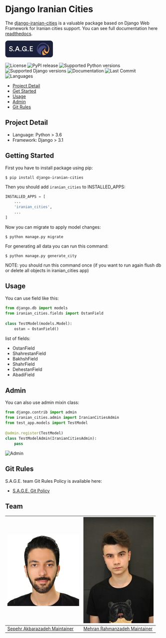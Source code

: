 # Django Iranian Cities

The [django-iranian-cities](https://github.com/sageteam-org/django-iranian-cities) is a valuable package based on Django Web Framework for Iranian cities support. You can see full documentation here [readthedocs](https://django-iranian-cities.readthedocs.io/).

[![SageTeam](https://github.com/sageteam-org/django-sage-painless/blob/develop/docs/images/tag_sage.png?raw=true "SageTeam")](http://sageteam.org)

![License](https://img.shields.io/github/license/sageteam-org/django-iranian-cities "django-iranian-cities")
![PyPI release](https://img.shields.io/pypi/v/django-iranian-cities "django-iranian-cities")
![Supported Python versions](https://img.shields.io/pypi/pyversions/django-iranian-cities "django-iranian-cities")
![Supported Django versions](https://img.shields.io/pypi/djversions/django-iranian-cities "django-iranian-cities")
![Documentation](https://img.shields.io/readthedocs/django-iranian-cities "django-iranian-cities")
![Last Commit](https://img.shields.io/github/last-commit/sageteam-org/django-iranian-cities/master "django-iranian-cities")
![Languages](https://img.shields.io/github/languages/top/sageteam-org/django-iranian-cities "django-iranian-cities")

- [Project Detail](#project-detail)
- [Get Started](#getting-started)
- [Usage](#usage)
- [Admin](#admin)
- [Git Rules](#git-rules)

## Project Detail

- Language: Python > 3.6
- Framework: Django > 3.1

## Getting Started

First you have to install package using pip:

```shell
$ pip install django-iranian-cities
```

Then you should add `iranian_cities` to INSTALLED_APPS:

```python
INSTALLED_APPS = [
    ...
    'iranian_cities',
    ...
]
```

Now you can migrate to apply model changes:

```shell
$ python manage.py migrate
```

For generating all data you can run this command:

```shell
$ python manage.py generate_city
```

NOTE: you should run this command once (if you want to run again flush db or delete all objects in iranian_cities app)

## Usage

You can use field like this:

```python
from django.db import models
from iranian_cities.fields import OstanField

class TestModel(models.Model):
    ostan = OstanField()
```

list of fields:

- OstanField
- ShahrestanField
- BakhshField
- ShahrField
- DehestanField
- AbadiField


## Admin

You can also use admin mixin class:

```python
from django.contrib import admin
from iranian_cities.admin import IranianCitiesAdmin
from test_app.models import TestModel

@admin.register(TestModel)
class TestModelAdmin(IranianCitiesAdmin):
    pass
```

![Admin](https://github.com/sageteam-org/django-iranian-cities/blob/master/docs/images/admin.jpg?raw=true)

## Git Rules

S.A.G.E. team Git Rules Policy is available here:

- [S.A.G.E. Git Policy](https://www.atlassian.com/git/tutorials/comparing-workflows/gitflow-workflow)

## Team
| [<img src="https://github.com/sageteam-org/django-sage-painless/blob/develop/docs/images/sepehr.jpeg?raw=true" width="230px" height="230px" alt="Sepehr Akbarzadeh">](https://github.com/sepehr-akbarzadeh) | [<img src="https://github.com/sageteam-org/django-sage-painless/blob/develop/docs/images/mehran.png?raw=true" width="225px" height="340px" alt="Mehran Rahmanzadeh">](https://github.com/mehran-rahmanzdeh) |
| ---------------------------------------------------------------------------------------------------------------------------------------------------------------------- | ---------------------------------------------------------------------------------------------------------------------------------------------------- |
| [Sepehr Akbarazadeh Maintainer](https://github.com/sepehr-akbarzadeh)                                                                                                             | [Mehran Rahmanzadeh Maintainer](https://github.com/mehran-rahmanzadeh)                                                                                                       |